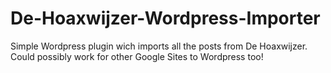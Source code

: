# De-Hoaxwijzer-Wordpress-Importer

Simple Wordpress plugin wich imports all the posts from De Hoaxwijzer. Could possibly work for other Google Sites to Wordpress too!
